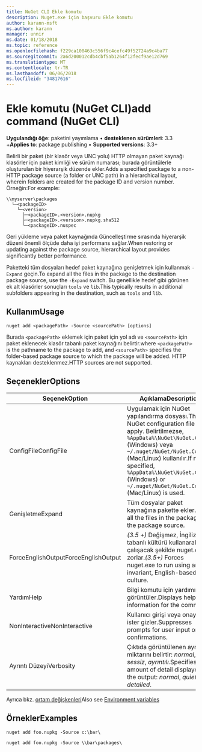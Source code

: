 ```yaml
---
title: NuGet CLI Ekle komutu
description: Nuget.exe için başvuru Ekle komutu
author: karann-msft
ms.author: karann
manager: unnir
ms.date: 01/18/2018
ms.topic: reference
ms.openlocfilehash: f229ca100463c556f9c4cefc49f52724a9c4ba77
ms.sourcegitcommit: 2a6d200012cdb4cbf5ab1264f12fecf9ae12d769
ms.translationtype: MT
ms.contentlocale: tr-TR
ms.lasthandoff: 06/06/2018
ms.locfileid: "34817616"
---
```

# <a name="add-command-nuget-cli"></a><span data-ttu-id="291eb-103">Ekle komutu (NuGet CLI)</span><span class="sxs-lookup"><span data-stu-id="291eb-103">add command (NuGet CLI)</span></span>

<span data-ttu-id="291eb-104">**Uygulandığı öğe**: paketini yayımlama &bullet; **desteklenen sürümleri**: 3.3 +</span><span class="sxs-lookup"><span data-stu-id="291eb-104">**Applies to**: package publishing &bullet; **Supported versions**: 3.3+</span></span>

<span data-ttu-id="291eb-105">Belirli bir paket (bir klasör veya UNC yolu) HTTP olmayan paket kaynağı klasörler için paket kimliği ve sürüm numarası; burada görüntülerle oluşturulan bir hiyerarşik düzende ekler.</span><span class="sxs-lookup"><span data-stu-id="291eb-105">Adds a specified package to a non-HTTP package source (a folder or UNC path) in a hierarchical layout, wherein folders are created for the package ID and version number.</span></span> <span data-ttu-id="291eb-106">Örneğin:</span><span class="sxs-lookup"><span data-stu-id="291eb-106">For example:</span></span>

    \\myserver\packages
      └─<packageID>
        └─<version>
          ├─<packageID>.<version>.nupkg
          ├─<packageID>.<version>.nupkg.sha512
          └─<packageID>.nuspec

<span data-ttu-id="291eb-107">Geri yükleme veya paket kaynağında Güncelleştirme sırasında hiyerarşik düzeni önemli ölçüde daha iyi performans sağlar.</span><span class="sxs-lookup"><span data-stu-id="291eb-107">When restoring or updating against the package source, hierarchical layout provides significantly better performance.</span></span>

<span data-ttu-id="291eb-108">Paketteki tüm dosyaları hedef paket kaynağına genişletmek için kullanmak `-Expand` geçin.</span><span class="sxs-lookup"><span data-stu-id="291eb-108">To expand all the files in the package to the destination package source, use the `-Expand` switch.</span></span> <span data-ttu-id="291eb-109">Bu genellikle hedef gibi görünen ek alt klasörler sonuçları `tools` ve `lib`.</span><span class="sxs-lookup"><span data-stu-id="291eb-109">This typically results in additional subfolders appearing in the destination, such as `tools` and `lib`.</span></span>

## <a name="usage"></a><span data-ttu-id="291eb-110">Kullanım</span><span class="sxs-lookup"><span data-stu-id="291eb-110">Usage</span></span>

```cli
nuget add <packagePath> -Source <sourcePath> [options]
```

<span data-ttu-id="291eb-111">Burada `<packagePath>` eklemek için paket için yol adı ve `<sourcePath>` için paket eklenecek klasör tabanlı paket kaynağını belirtir.</span><span class="sxs-lookup"><span data-stu-id="291eb-111">where `<packagePath>` is the pathname to the package to add, and `<sourcePath>` specifies the folder-based package source to which the package will be added.</span></span> <span data-ttu-id="291eb-112">HTTP kaynakları desteklenmez.</span><span class="sxs-lookup"><span data-stu-id="291eb-112">HTTP sources are not supported.</span></span>

## <a name="options"></a><span data-ttu-id="291eb-113">Seçenekler</span><span class="sxs-lookup"><span data-stu-id="291eb-113">Options</span></span>

| <span data-ttu-id="291eb-114">Seçenek</span><span class="sxs-lookup"><span data-stu-id="291eb-114">Option</span></span> | <span data-ttu-id="291eb-115">Açıklama</span><span class="sxs-lookup"><span data-stu-id="291eb-115">Description</span></span> |
| --- | --- |
| <span data-ttu-id="291eb-116">ConfigFile</span><span class="sxs-lookup"><span data-stu-id="291eb-116">ConfigFile</span></span> | <span data-ttu-id="291eb-117">Uygulamak için NuGet yapılandırma dosyası.</span><span class="sxs-lookup"><span data-stu-id="291eb-117">The NuGet configuration file to apply.</span></span> <span data-ttu-id="291eb-118">Belirtilmezse, `%AppData%\NuGet\NuGet.Config` (Windows) veya `~/.nuget/NuGet/NuGet.Config` (Mac/Linux) kullanılır.</span><span class="sxs-lookup"><span data-stu-id="291eb-118">If not specified, `%AppData%\NuGet\NuGet.Config` (Windows) or `~/.nuget/NuGet/NuGet.Config` (Mac/Linux) is used.</span></span>|
| <span data-ttu-id="291eb-119">Genişletme</span><span class="sxs-lookup"><span data-stu-id="291eb-119">Expand</span></span> | <span data-ttu-id="291eb-120">Tüm dosyalar paket kaynağına pakette ekler.</span><span class="sxs-lookup"><span data-stu-id="291eb-120">Adds all the files in the package to the package source.</span></span> |
| <span data-ttu-id="291eb-121">ForceEnglishOutput</span><span class="sxs-lookup"><span data-stu-id="291eb-121">ForceEnglishOutput</span></span> | <span data-ttu-id="291eb-122">*(3.5 +)*  Değişmez, İngilizce tabanlı kültürü kullanarak çalışacak şekilde nuget.exe zorlar.</span><span class="sxs-lookup"><span data-stu-id="291eb-122">*(3.5+)* Forces nuget.exe to run using an invariant, English-based culture.</span></span> |
| <span data-ttu-id="291eb-123">Yardım</span><span class="sxs-lookup"><span data-stu-id="291eb-123">Help</span></span> | <span data-ttu-id="291eb-124">Bilgi komutu için yardımı görüntüler.</span><span class="sxs-lookup"><span data-stu-id="291eb-124">Displays help information for the command.</span></span> |
| <span data-ttu-id="291eb-125">NonInteractive</span><span class="sxs-lookup"><span data-stu-id="291eb-125">NonInteractive</span></span> | <span data-ttu-id="291eb-126">Kullanıcı girişi veya onayı için ister gizler.</span><span class="sxs-lookup"><span data-stu-id="291eb-126">Suppresses prompts for user input or confirmations.</span></span> |
| <span data-ttu-id="291eb-127">Ayrıntı Düzeyi</span><span class="sxs-lookup"><span data-stu-id="291eb-127">Verbosity</span></span> | <span data-ttu-id="291eb-128">Çıktıda görüntülenen ayrıntı miktarını belirtir: *normal*, *sessiz*, *ayrıntılı*.</span><span class="sxs-lookup"><span data-stu-id="291eb-128">Specifies the amount of detail displayed in the output: *normal*, *quiet*, *detailed*.</span></span> |

<span data-ttu-id="291eb-129">Ayrıca bkz. [ortam değişkenleri](cli-ref-environment-variables.md)</span><span class="sxs-lookup"><span data-stu-id="291eb-129">Also see [Environment variables](cli-ref-environment-variables.md)</span></span>

## <a name="examples"></a><span data-ttu-id="291eb-130">Örnekler</span><span class="sxs-lookup"><span data-stu-id="291eb-130">Examples</span></span>

```cli
nuget add foo.nupkg -Source c:\bar\

nuget add foo.nupkg -Source \\bar\packages\
```
